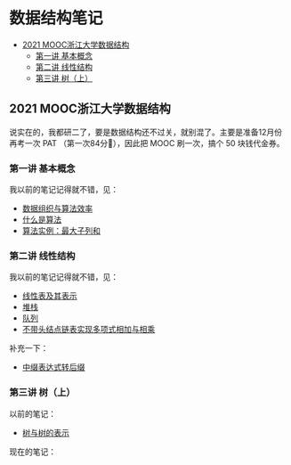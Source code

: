 # 数据结构笔记


<!-- @import "[TOC]" {cmd="toc" depthFrom=2 depthTo=6 orderedList=false} -->

<!-- code_chunk_output -->

- [2021 MOOC浙江大学数据结构](#2021-mooc浙江大学数据结构)
  - [第一讲 基本概念](#第一讲-基本概念)
  - [第二讲 线性结构](#第二讲-线性结构)
  - [第三讲 树（上）](#第三讲-树上)

<!-- /code_chunk_output -->

## 2021 MOOC浙江大学数据结构

说实在的，我都研二了，要是数据结构还不过关，就别混了。主要是准备12月份再考一次 PAT （第一次84分🤬），因此把 MOOC 刷一次，搞个 50 块钱代金券。

### 第一讲 基本概念

我以前的笔记记得就不错，见：
- [数据组织与算法效率](../../DataStructure_数据结构/course_1/1_数据组织与算法效率.md)
- [什么是算法](../../DataStructure_数据结构/course_1/2_什么是算法.md)
- [算法实例：最大子列和](../../DataStructure_数据结构/course_1/3_算法实例：最大子列和.md)

### 第二讲 线性结构

我以前的笔记记得就不错，见：
- [线性表及其表示](../../DataStructure_数据结构/course_2/1_线性表及其表示.md)
- [堆栈](../../DataStructure_数据结构/course_2/2_堆栈.md)
- [队列](../../DataStructure_数据结构/course_2/3_队列.md)
- [不带头结点链表实现多项式相加与相乘](../../DataStructure_数据结构/course_2/4_不带头结点链表实现多项式相加与相乘.md)

补充一下：
- [中缀表达式转后缀](../../DataStructure_数据结构/course_2/5_中缀表达式转后缀.md)

### 第三讲 树（上）

以前的笔记：
- [树与树的表示](../../DataStructure_数据结构/course_3/1_树与树的表示.md)

现在的笔记：
